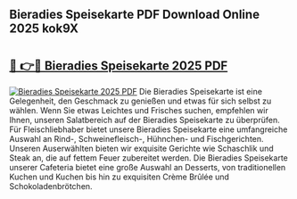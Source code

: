 ## Bieradies Speisekarte PDF Download Online 2025 kok9X

# <h2><a href="http://gc5z43.nevu.top/?p=Bieradies+Speisekarte">🔗 👉🔴 Bieradies Speisekarte 2025 PDF</a></h2>

[![Bieradies Speisekarte 2025 PDF](https://i.imgur.com/dBaPXMq.png)](http://gc5z43.nevu.top/?p=Bieradies+Speisekarte)
Die Bieradies Speisekarte ist eine Gelegenheit, den Geschmack zu genießen und etwas für sich selbst zu wählen. Wenn Sie etwas Leichtes und Frisches suchen, empfehlen wir Ihnen, unseren Salatbereich auf der Bieradies Speisekarte zu überprüfen. Für Fleischliebhaber bietet unsere Bieradies Speisekarte eine umfangreiche Auswahl an Rind-, Schweinefleisch-, Hühnchen- und Fischgerichten. Unseren Auserwählten bieten wir exquisite Gerichte wie Schaschlik und Steak an, die auf fettem Feuer zubereitet werden. Die Bieradies Speisekarte unserer Cafeteria bietet eine große Auswahl an Desserts, von traditionellen Kuchen und Kuchen bis hin zu exquisiten Crème Brûlée und Schokoladenbrötchen.
